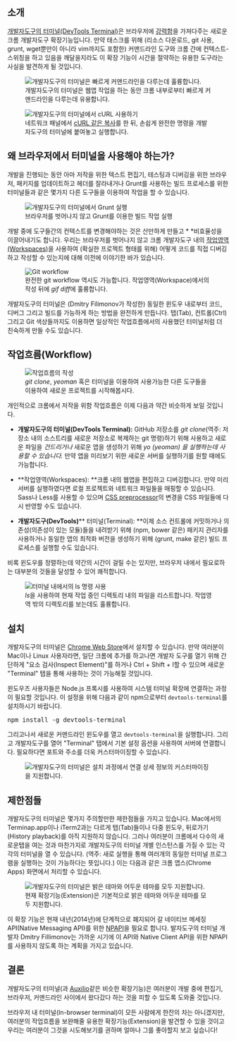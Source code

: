 <h2 id="toc-intro">소개</h2>

[개발자도구의 터미널(DevTools Terminal)](https://github.com/petethepig/devtools-terminal)은 브라우저에 [강력함](http://blog.dfilimonov.com/2013/09/12/devtools-terminal.html)을 가져다주는 새로운 크롬 개발자도구 확장기능입니다. 만약 태스크를 위해 (리소스 다운로드, git 사용, grunt, wget뿐만이 아니라 vim까지도 포함한) 커맨드라인 도구와 크롬 간에 컨텍스트-스위칭을 하고 있음을 깨달을지라도 이 확장 기능이 시간을 절약하는 유용한 도구라는 사실을 발견하게 될 것입니다.

<figure>
  <img src="image_0.png" alt="개발자도구의 터미널은 빠르게 커맨드라인을 다루는데 훌륭합니다." />
  <figcaption>개발자도구의 터미널은 웹앱 작업을 하는 동안 크롬 내부로부터 빠르게 커맨드라인을 다루는데 유용합니다.</figcaption>
</figure>

<figure>
  <img src="image_1.png" alt="개발자도구의 터미널에서 cURL 사용하기" />
  <figcaption>네트워크 패널에서 <a href="https://twitter.com/ChromiumDev/status/317183238026186752">cURL 같은 복사</a>를 한 뒤, 손쉽게 완전한 명령을 개발자도구의 터미널에 붙여놓고 실행합니다.</figcaption>
</figure>

## 왜 브라우저에서 터미널을 사용해야 하는가?

개발을 진행되는 동안 아마 저작을 위한 텍스트 편집기, 테스팅과 디버깅을 위한 브라우저, 패키지를 업데이트하고 헤더를 잘라내거나 Grunt를 사용하는 빌드 프로세스를 위한 터미널들과 같은 몇가지 다른 도구들을 이용하여 작업을 할 수 있습니다.

<figure>
  <img src="image_2.png" alt="개발자도구의 터미널에서 Grunt 실행" />
  <figcaption>브라우저를 벗어나지 않고 Grunt를 이용한 빌드 작업 실행</figcaption>
</figure>

개발 중에 도구들간의 컨텍스트를 변경해야하는 것은 산만하게 만들고 * *비효율성을 이끌어내기도 합니다. 우리는 브라우저를 벗어나지 않고 크롬 개발자도구 내의 [작업영역(Workspaces)](http://www.html5rocks.com/en/tutorials/developertools/revolutions2013/)을 사용하여 (확실한 프로젝트 형태를 위해) 어떻게 코드를 직접 디버깅하고 작성할 수 있는지에 대해 이전에 이야기한 바가 있습니다.

<figure>
  <img src="image_3.png" alt="Git workflow" />
  <figcaption>완전한 git workflow 역시도 가능합니다. 작업영역(Workspace)에서의 작성 뒤에 <em>gif diff</em>에 훌륭합니다.</figcaption>
</figure>

개발자도구의 터미널은 (Dmitry Filimonov가 작성한) 동일한 윈도우 내로부터 코드, 디버그 그리고 빌드를 가능하게 하는 방법을 완전하게 만듭니다. 탭(Tab), 컨트롤(Ctrl) 그리고 Git 색상들까지도 이용하면 일상적인 작업흐름에서의 사용했던 터미널처럼 더 친숙하게 만들 수도 있습니다.

<h2 id="toc-workflow">작업흐름(Workflow)</h2>

<figure>
  <img src="image_4.png" alt="작업흐름의 작성" />
  <figcaption><em>git clone</em>, <em>yeoman</em> 혹은 터미널을 이용하여 사용가능한 다른 도구들을 이용하여 새로운 프로젝트를 시작해봅시다.</figcaption>
</figure>

개인적으로 크롬에서 저작을 위함 작업흐름은 이제 다음과 약간 비슷하게 보일 것입니다.

* **개발자도구의 터미널(DevTools Terminal):** GitHub 저장소를 *git clone*(역주: 저장소 내의 소스트리를 새로운 저장소로 복제하는 git 명령)하기 위해 사용하고 새로운 파일을 *건드리거나* 새로운 앱을 생성하기 위해 *yo (yeoman) *을 실행하는데 사용할 수 있습니다*.* 만약 앱을 미리보기 위한 새로운 서버를 실행하기를 원할 때에도 가능합니다.

* **작업영역(Workspaces): **크롬 내의 웹앱을 편집하고 디버깅합니다. 만약 미리 서버를 실행하였다면 로컬 프로젝트와 네트워크 파일들을 매핑할 수 있습니다. Sass나 Less를 사용할 수 있으며 [CSS preprocessor](https://developers.google.com/chrome-developer-tools/docs/css-preprocessors)의 변경을 CSS 파일들에 다시 반영할 수도 있습니다.

* **개발자도구(DevTools)**** 터미널(Terminal): **이제 소스 컨트롤에 커밋하거나 의존성(의존성이 있는 모듈)들을 내려받기 위해 (npm, bower 같은) 패키지 관리자를 사용하거나 동일한 앱의 최적화 버전을 생성하기 위해 (grunt, make 같은) 빌드 프로세스를 실행할 수도 있습니다.

비록 윈도우를 정렬하는데 약간의 시간이 걸릴 수는 있지만, 브라우저 내에서 필요로하는 대부분의 것들을 달성할 수 있어 쾌적합니다.

<figure>
  <img src="image_5.png" alt="터미널 내에서의 ls 명령 사용" />
  <figcaption><em>ls</em>을 사용하여 현재 작업 중인 디렉토리 내의 파일을 리스트합니다. 작업영역 밖의 디렉토리를 보는데도 훌륭합니다.</figcaption>
</figure>


<h2 id="toc-installation">설치</h2>

개발자도구의 터미널은 [Chrome Web Store](https://chrome.google.com/webstore/detail/devtools-terminal/leakmhneaibbdapdoienlkifomjceknl?hl=en)에서 설치할 수 있습니다. 만약 여러분이 Mac이나 Linux 사용자라면, 일단 크롬에 추가를 하고나면 개발자 도구를 열기 위해 간단하게 "요소 검사(Inspect Element)"를 하거나 <span class="kbd">Ctrl</span> + <span class="kbd">Shift</span> + <span class="kbd">I</span>할 수 있으며 새로운 "Terminal" 탭을 통해 사용하는 것이 가능해질 것입니다.

윈도우즈 사용자들은 Node.js 프록시를 사용하여 시스템 터미널 확장에 연결하는 과정이 필요할 것입니다. 이 설정을 위해 다음과 같이 npm으로부터 `devtools-terminal`를 설치하시기 바랍니다.

<pre>npm install -g devtools-terminal</pre>

그리고나서 새로운 커맨드라인 윈도우를 열고 `devtools-terminal`을 실행합니다. 그리고 개발자도구를 열어 "Terminal" 탭에서 기본 설정 옵션을 사용하여 서버에 연결합니다. 필요하다면 포트와 주소를 더욱 커스터마이징할 수 있습니다.

<figure>
  <img src="image_6.png" alt="개발자도구의 터미널은 설치 과정에서 연결 상세 정보의 커스터마이징을 지원합니다." />
</figure>

<h2 id="toc-limitations">제한점들</h2>

개발자도구의 터미널은 몇가지 주의할만한 제한점들을 가지고 있습니다. Mac에서의 Terminap.app이나 iTerm2과는 다르게 탭(Tab)들이나 다중 윈도우, 뒤로가기(History playback)를 아직 지원하지 않습니다. 그러나 여러분이 크롬에서 다수의 새로운탭을 여는 것과 마찬가지로 개발자도구의 터미널 개별 인스턴스를 가질 수 있는 각각의 터미널을 열 수 있습니다. (역주: 새로 실행을 통해 여러개의 동일한 터미널 프로그램을 실행하는 것이 가능하다는 뜻입니다.) 이는 다음과 같은 크롬 앱스(Chrome Apps) 화면에서 처리할 수 있습니다.

<figure>
  <img src="image_7.png" alt="개발자도구의 터미널은 밝은 테마와 어두운 테마를 모두 지원합니다." />
  <figcaption>현재 확장기능(Extension)은 기본적으로 밝은 테마와 어두운 테마를 모두 지원합니다.</figcaption>
</figure>

<p class="notice">이 확장 기능은 현재 내년(2014년)에 단계적으로 폐지되어 갈 네이티브 메세징 API(Native Messaging API)를 위한 <a href="http://blog.chromium.org/2013/09/saying-goodbye-to-our-old-friend-npapi.html">NPAPI</a>을 필요로 합니다. 발자도구의 터미널 개발자 Dmitry Fillimonov는 가까운 시기에 이 API와 Native Client API을 위한 NPAPI를 사용하지 않도록 하는 계획을 가지고 있습니다.</p>

<h2 id="toc-conclusions">결론</h2>

개발자도구의 터미널(과 [Auxilio](http://krasimirtsonev.com/blog/article/Auxilio-Chrome-extension-or-how-I-boost-my-productivity)같은 비슷한 확장기능)은 여러분이 개발 중에 편집기, 브라우저, 커맨드라인 사이에서 왔다갔다 하는 것을 피할 수 있도록 도와줄 것입니다.

브라우저 내 터미널(In-browser terminal)이 모든 사람에게 한잔의 차는 아니겠지만, 여러분의 작업흐름을 보완해줄 유용한 확장기능(Extension)을 발견할 수 있을 것이고 우리는 여러분이 그것을 시도해보기를 권하며 얼마나 그를 좋아할지 보고 싶습니다!